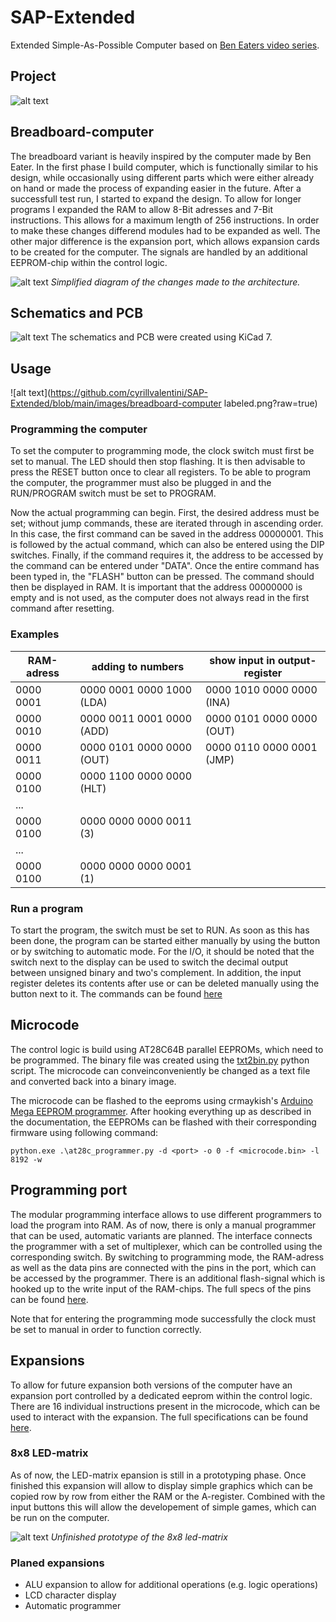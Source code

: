 # SAP-Extended
Extended Simple-As-Possible Computer based on [Ben Eaters video series](https://www.youtube.com/watch?v=HyznrdDSSGM&list=PLowKtXNTBypGqImE405J2565dvjafglHU&pp=iAQB).
## Project

![alt text](https://github.com/cyrillvalentini/SAP-Extended/blob/main/images/breadboard-computer.jpg?raw=true)
## Breadboard-computer
The breadboard variant is heavily inspired by the computer made by Ben Eater. In the first phase I build computer, which is functionally similar to his design, while occasionally using different parts which were either already on hand or made the process of expanding easier in the future. 
After a successfull test run, I started to expand the design. To allow for longer programs I expanded the RAM to allow 8-Bit adresses and 7-Bit instructions. This allows for a maximum length of 256 instructions. In order to make these changes differend modules had to be expanded as well. The other major difference is the expansion port, which allows expansion cards to be created for the computer. The signals are handled by an additional EEPROM-chip within the control logic.

![alt text](https://github.com/cyrillvalentini/SAP-Extended/blob/main/images/diagram.png?raw=true)
*Simplified diagram of the changes made to the architecture.* 

## Schematics and PCB
![alt text](https://github.com/cyrillvalentini/SAP-Extended/blob/main/images/pcb-version.jpg?raw=true)
The schematics and PCB were created using KiCad 7. 

## Usage
![alt text](https://github.com/cyrillvalentini/SAP-Extended/blob/main/images/breadboard-computer labeled.png?raw=true)

### Programming the computer
To set the computer to programming mode, the clock switch must first be set to manual. The LED should then stop flashing. It is then advisable to press the RESET button once to clear all registers. To be able to program the computer, the programmer must also be plugged in and the RUN/PROGRAM switch must be set to PROGRAM.

Now the actual programming can begin. First, the desired address must be set; without jump commands, these are iterated through in ascending order. In this case, the first command can be saved in the address 00000001. This is followed by the actual command, which can also be entered using the DIP switches. Finally, if the command requires it, the address to be accessed by the command can be entered under "DATA". Once the entire command has been typed in, the "FLASH" button can be pressed. The command should then be displayed in RAM. It is important that the address 00000000 is empty and is not used, as the computer does not always read in the first command after resetting.
### Examples
| RAM-adress| adding to numbers         | show input in output-register |
|-----------|---------------------------|-------------------------------|
| 0000 0001 | 0000 0001 0000 1000 (LDA) | 0000 1010 0000 0000 (INA)     |
| 0000 0010 | 0000 0011 0001 0000 (ADD) | 0000 0101 0000 0000 (OUT)     |
| 0000 0011 | 0000 0101 0000 0000 (OUT) | 0000 0110 0000 0001 (JMP)     |
| 0000 0100 | 0000 1100 0000 0000 (HLT) |                               |
| ...       |                           |                               |
| 0000 0100 | 0000 0000 0000 0011 (3)   |                               |
| ...       |                           |                               |
| 0000 0100 | 0000 0000 0000 0001 (1)   |                               |

### Run a program
To start the program, the switch must be set to RUN. As soon as this has been done, the program can be started either manually by using the button or by switching to automatic mode. For the I/O, it should be noted that the switch next to the display can be used to switch the decimal output between unsigned binary and two's complement. In addition, the input register deletes its contents after use or can be deleted manually using the button next to it.  The commands can be found [here](https://github.com/cyrillvalentini/SAP-Extended/blob/main/instructions.pdf)
## Microcode
The control logic is build using AT28C64B parallel EEPROMs, which need to be programmed. The binary file was created using the [txt2bin.py](https://github.com/cyrillvalentini/SAP-Extended/blob/main/microcode/txt2bin.py) python script. The microcode can conveinconveniently be changed as a text file and converted back into a binary image.

The microcode can be flashed to the eeproms using crmaykish's [Arduino Mega EEPROM programmer](https://github.com/crmaykish/AT28C-EEPROM-Programmer-Arduino). After hooking everything up as described in the documentation, the EEPROMs can be flashed with their corresponding firmware using following command:

`python.exe .\at28c_programmer.py -d <port> -o 0 -f <microcode.bin> -l 8192 -w`

## Programming port
The modular programming interface allows to use different programmers to load the program into RAM. As of now, there is only a manual programmer that can be used, automatic variants are planned. 
The interface connects the programmer with a set of multiplexer, which can be controlled using the corresponding switch. By switching to programming mode, the RAM-adress as well as the data pins are connected with the pins in the port, which can be accessed by the programmer. There is an additional flash-signal which is hooked up to the write input of the RAM-chips. The full specs of the pins can be found [here](https://github.com/cyrillvalentini/SAP-Extended/blob/main/expansions/programming-port%20specification.pdf).

Note that for entering the programming mode successfully the clock must be set to manual in order to function correctly.

## Expansions
To allow for future expansion both versions of the computer have an expansion port controlled by a dedicated eeprom within the control logic. There are 16 individual instructions present in the microcode, which can be used to interact with the expansion. The full specifications can be found [here](https://github.com/cyrillvalentini/SAP-Extended/blob/main/expansions/expansion-port%20specification.pdf).

### 8x8 LED-matrix
As of now, the LED-matrix epansion is still in a prototyping phase. Once finished this expansion will allow to display simple graphics which can be copied row by row from either the RAM or the A-register. Combined with the input buttons this will allow the developement of simple games, which can be run on the computer. 

![alt text](https://github.com/cyrillvalentini/SAP-Extended/blob/main/images/led-matrix-expansion.jpg?raw=true)
*Unfinished prototype of the 8x8 led-matrix*

### Planed expansions
- ALU expansion to allow for additional operations (e.g. logic operations)
- LCD character display
- Automatic programmer